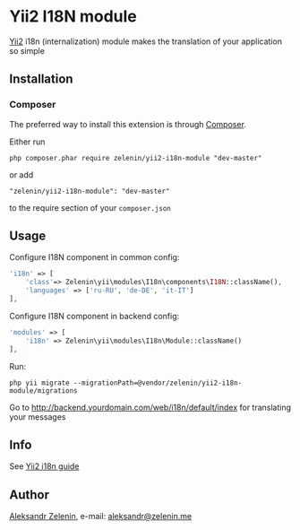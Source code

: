 # Yii2 I18N module

[Yii2](http://www.yiiframework.com) i18n (internalization) module makes the translation of your application so simple

## Installation

### Composer

The preferred way to install this extension is through [Composer](http://getcomposer.org/).

Either run

```
php composer.phar require zelenin/yii2-i18n-module "dev-master"
```

or add

```
"zelenin/yii2-i18n-module": "dev-master"
```

to the require section of your ```composer.json```

## Usage

Configure I18N component in common config:

```php
'i18n' => [
	'class'=> Zelenin\yii\modules\I18n\components\I18N::className(),
	'languages' => ['ru-RU', 'de-DE', 'it-IT']
],
```

Configure I18N component in backend config:

```php
'modules' => [
	'i18n' => Zelenin\yii\modules\I18n\Module::className()
],
```

Run:

```
php yii migrate --migrationPath=@vendor/zelenin/yii2-i18n-module/migrations
```

Go to http://backend.yourdomain.com/web/i18n/default/index for translating your messages

## Info

See [Yii2 i18n guide](https://github.com/yiisoft/yii2/blob/master/docs/guide/tutorial-i18n.md)

## Author

[Aleksandr Zelenin](https://github.com/zelenin/), e-mail: [aleksandr@zelenin.me](mailto:aleksandr@zelenin.me)
